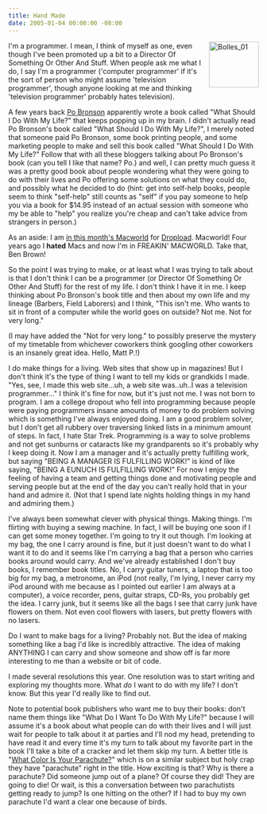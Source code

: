 ```yaml
---
title: Hand Made
date: 2005-01-04 00:00:00 -08:00
---
```


<p>
<a href="http://torrez.typepad.com/.shared/image.html?/photos/uncategorized/bolles_01.gif" onclick="window.open(this.href, '_blank', 'width=137,height=127,scrollbars=no,resizable=no,toolbar=no,directories=no,location=no,menubar=no,status=no,left=0,top=0'); return false"><img width="100" height="92" border="0" alt="Bolles_01" title="I wrote a book, too!" src="http://notes.torrez.org/images/bolles_01.gif" style="margin: 0px 0px 5px 5px; float: right;" /></a>I'm a programmer. I mean, I think of myself as one, even though I've been promoted up a bit to a Director Of Something Or Other And Stuff. When people ask me what I do, I say I'm a programmer ('computer programmer' if it's the sort of person who might assume 'television programmer', though anyone looking at me and thinking 'television programmer' probably hates television).
</p>
<p>
A few years back <a href="http://www.pobronson.com/">Po Bronson</a> apparently wrote a book called &quot;What Should I Do With My Life?&quot; that keeps popping up in my brain. I didn't actually read Po Bronson's book called &quot;What Should I Do With My Life?&quot;, I merely noted that someone paid Po Bronson, some book printing people, and some marketing people to make and sell this book called &quot;What Should I Do With My Life?&quot; Follow that with all these bloggers talking about Po Bronson's book (can you tell I like that name? Po.) and well, I can pretty much guess it was a pretty good book about people wondering what they were going to do with their lives and Po offering some solutions on what they could do, and possibly what he decided to do (hint: get into self-help books, people seem to think &quot;self-help&quot; still counts as &quot;self&quot; if you pay someone to help you via a book for $14.95 instead of an actual session with someone who my be able to &quot;help&quot; you realize you're cheap and can't take advice from strangers in person.)
</p>
<p>
As an aside: I am <a href="http://torrez.org/images/Dropload.macworld.feb.2k5.jpg">in this month's Macworld</a> for <a href="http://www.dropload.com/">Dropload</a>. Macworld! Four years ago I <strong>hated</strong> Macs and now I'm in FREAKIN' MACWORLD. Take that, Ben Brown!
</p>
<p>
So the point I was trying to make, or at least what I was trying to talk about is that I don't think I can be a programmer (or Director Of Something Or Other And Stuff) for the rest of my life. I don't think I have it in me. I keep thinking about Po Bronson's book title and then about my own life and my lineage (Barbers, Field Laborers) and I think, &quot;This isn't me. Who wants to sit in front of a computer while the world goes on outside? Not me. Not for very long.&quot;
</p>
<p>
(I may have added the &quot;Not for very long.&quot; to possibly preserve the mystery of my timetable from whichever coworkers think googling other coworkers is an insanely great idea. Hello, Matt P.!)
</p>
<p>
I do make things for a living. Web sites that show up in magazines! But I don't think it's the type of thing I want to tell my kids or grandkids I made. &quot;Yes, see, I made this web site...uh, a web site was..uh..I was a television programmer...&quot; I think it's fine for now, but it's just not me. I was not born to program. I am a college dropout who fell into programming because people were paying programmers insane amounts of money to do problem solving which is something I've always enjoyed doing. I am a good problem solver, but I don't get all rubbery over traversing linked lists in a minimum amount of steps. In fact, I hate Star Trek. Programming is a way to solve problems and not get sunburns or cataracts like my grandparents so it's probably why I keep doing it. Now I am a manager and it's actually pretty fulfilling work, but saying &quot;BEING A MANAGER IS FULFILLING WORK!&quot; is kind of like saying, &quot;BEING A EUNUCH IS FULFILLING WORK!&quot; For now I enjoy the feeling of having a team and getting things done and motivating people and serving people but at the end of the day you can't really hold that in your hand and admire it. (Not that I spend late nights holding things in my hand and admiring them.)
</p>
<p>
I've always been somewhat clever with physical things. Making things. I'm flirting with buying a sewing machine. In fact, I will be buying one soon if I can get some money together. I'm going to try it out though. I'm looking at my bag, the one I carry around is fine, but it just doesn't want to do what I want it to do and it seems like I'm carrying a bag that a person who carries books around would carry. And we've already established I don't buy books, I remember book titles. No, I carry guitar tuners, a laptop that is too big for my bag, a metronome, an iPod (not really, I'm lying, I never carry my iPod around with me because as I pointed out earlier I am always at a computer), a voice recorder, pens, guitar straps, CD-Rs, you probably get the idea. I carry junk, but it seems like all the bags I see that carry junk have flowers on them. Not even cool flowers with lasers, but pretty flowers with no lasers.
</p>
<p>
Do I want to make bags for a living? Probably not. But the idea of making something like a bag I'd like is incredibly attractive. The idea of making ANYTHING I can carry and show someone and show off is far more interesting to me than a website or bit of code.
</p>
<p>
I made several resolutions this year. One resolution was to start writing and exploring my thoughts more. What <em>do</em> I want to do with my life? I don't know. But this year I'd really like to find out.
</p>
<p>
Note to potential book publishers who want me to buy their books: don't name them things like &quot;What Do I Want To Do With My Life?&quot; because I will assume it's a book about what people can do with their lives and I will just wait for people to talk about it at parties and I'll nod my head, pretending to have read it and every time it's my turn to talk about my favorite part in the book I'll take a bite of a cracker and let them skip my turn. A better title is &quot;<a href="http://www.jobhuntersbible.com/index.php">What Color Is Your Parachute?</a>&quot; which is on a similar subject but holy crap they have &quot;parachute&quot; right in the title. How exciting is that? Why is there a parachute? Did someone jump out of a plane? Of course they did! They are going to die! Or wait, is this a conversation between two parachutists getting ready to jump? Is one hitting on the other? If I had to buy my own parachute I'd want a clear one because of birds.
</p>
